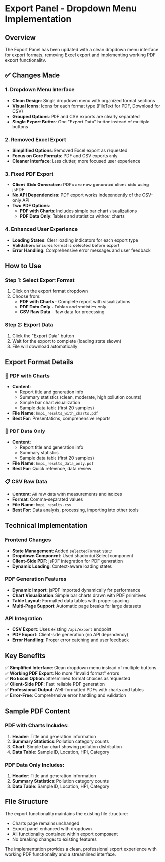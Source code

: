 # Export Panel - Dropdown Menu Implementation

## Overview

The Export Panel has been updated with a clean dropdown menu interface for export formats, removing Excel export and implementing working PDF export functionality.

## ✅ **Changes Made**

### **1. Dropdown Menu Interface**
- **Clean Design**: Single dropdown menu with organized format sections
- **Visual Icons**: Icons for each format type (FileText for PDF, Download for CSV)
- **Grouped Options**: PDF and CSV exports are clearly separated
- **Single Export Button**: One "Export Data" button instead of multiple buttons

### **2. Removed Excel Export**
- **Simplified Options**: Removed Excel export as requested
- **Focus on Core Formats**: PDF and CSV exports only
- **Cleaner Interface**: Less clutter, more focused user experience

### **3. Fixed PDF Export**
- **Client-Side Generation**: PDFs are now generated client-side using jsPDF
- **No API Dependencies**: PDF export works independently of the CSV-only API
- **Two PDF Options**:
  - **PDF with Charts**: Includes simple bar chart visualizations
  - **PDF Data Only**: Tables and statistics without charts

### **4. Enhanced User Experience**
- **Loading States**: Clear loading indicators for each export type
- **Validation**: Ensures format is selected before export
- **Error Handling**: Comprehensive error messages and user feedback

## **How to Use**

### **Step 1: Select Export Format**
1. Click on the export format dropdown
2. Choose from:
   - **PDF with Charts** - Complete report with visualizations
   - **PDF Data Only** - Tables and statistics only
   - **CSV Raw Data** - Raw data for processing

### **Step 2: Export Data**
1. Click the "Export Data" button
2. Wait for the export to complete (loading state shown)
3. File will download automatically

## **Export Format Details**

### 📄 **PDF with Charts**
- **Content**: 
  - Report title and generation info
  - Summary statistics (clean, moderate, high pollution counts)
  - Simple bar chart visualization
  - Sample data table (first 20 samples)
- **File Name**: `hmpi_results_with_charts.pdf`
- **Best For**: Presentations, comprehensive reports

### 📄 **PDF Data Only**
- **Content**:
  - Report title and generation info
  - Summary statistics
  - Sample data table (first 20 samples)
- **File Name**: `hmpi_results_data_only.pdf`
- **Best For**: Quick reference, data review

### 📋 **CSV Raw Data**
- **Content**: All raw data with measurements and indices
- **Format**: Comma-separated values
- **File Name**: `hmpi_results.csv`
- **Best For**: Data analysis, processing, importing into other tools

## **Technical Implementation**

### **Frontend Changes**
- **State Management**: Added `selectedFormat` state
- **Dropdown Component**: Used shadcn/ui Select component
- **Client-Side PDF**: jsPDF integration for PDF generation
- **Dynamic Loading**: Context-aware loading states

### **PDF Generation Features**
- **Dynamic Import**: jsPDF imported dynamically for performance
- **Chart Visualization**: Simple bar charts drawn with PDF primitives
- **Table Layout**: Formatted data tables with proper spacing
- **Multi-Page Support**: Automatic page breaks for large datasets

### **API Integration**
- **CSV Export**: Uses existing `/api/export` endpoint
- **PDF Export**: Client-side generation (no API dependency)
- **Error Handling**: Proper error catching and user feedback

## **Key Benefits**

✅ **Simplified Interface**: Clean dropdown menu instead of multiple buttons  
✅ **Working PDF Export**: No more "Invalid format" errors  
✅ **No Excel Option**: Streamlined format choices as requested  
✅ **Client-Side PDF**: Fast, reliable PDF generation  
✅ **Professional Output**: Well-formatted PDFs with charts and tables  
✅ **Error-Free**: Comprehensive error handling and validation  

## **Sample PDF Content**

### **PDF with Charts Includes:**
1. **Header**: Title and generation information
2. **Summary Statistics**: Pollution category counts
3. **Chart**: Simple bar chart showing pollution distribution
4. **Data Table**: Sample ID, Location, HPI, Category

### **PDF Data Only Includes:**
1. **Header**: Title and generation information  
2. **Summary Statistics**: Pollution category counts
3. **Data Table**: Sample ID, Location, HPI, Category

## **File Structure**

The export functionality maintains the existing file structure:
- Charts page remains unchanged
- Export panel enhanced with dropdown
- All functionality contained within export component
- No breaking changes to existing features

The implementation provides a clean, professional export experience with working PDF functionality and a streamlined interface.